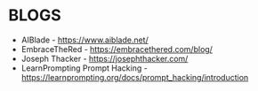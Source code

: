 # BLOGS
- AIBlade - https://www.aiblade.net/
- EmbraceTheRed - https://embracethered.com/blog/
- Joseph Thacker - https://josephthacker.com/
- LearnPrompting Prompt Hacking - https://learnprompting.org/docs/prompt_hacking/introduction
